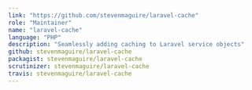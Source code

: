 ```yaml
---
link: "https://github.com/stevenmaguire/laravel-cache"
role: "Maintainer"
name: "laravel-cache"
language: "PHP"
description: "Seamlessly adding caching to Laravel service objects"
github: stevenmaguire/laravel-cache
packagist: stevenmaguire/laravel-cache
scrutinizer: stevenmaguire/laravel-cache
travis: stevenmaguire/laravel-cache
---
```


